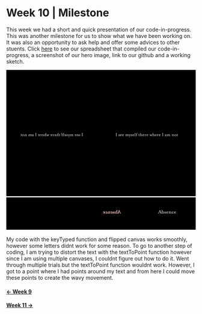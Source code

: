 # Week 10 | Milestone
This week we had a short and quick presentation of our code-in-progress. This was another milestone for us to show what we have been working on. It was also an opportunity to ask help and offer some advices to other stuents. Click [here](https://docs.google.com/spreadsheets/d/1rqOlmfpCzXC9kA_vBeLOcTpdxCvWeo4zsiNa4uiDHTY/edit#gid=0) to see our spreadsheet that compiled our code-in-progress, a screenshot of our hero image, link to our github and a working sketch.

<img src = "week 10 milestone">

<img src = "w10redpoints.JPG">

My code with the keyTyped function and flipped canvas works smoothly, however some letters didnt work for some reason. To go to another step of coding, I am trying to distort the text with the textToPoint function however since I am using multiple canvases, I couldnt figure out how to do it. Went through multiple trials but the textToPoint function wouldnt work. However, I got to a point where I had points around my text and from here I could move these points to create the wavy movement.

#### [<- Week 9](https://github.com/natnathania/Codewords-2020/blob/master/Week%209/readme.md)
#### [Week 11 ->](https://github.com/natnathania/Codewords-2020/blob/master/Week_11/readme.md)
